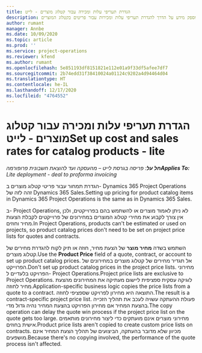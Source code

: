 ```yaml
---
title: הגדרת תעריפי עלות ומכירה עבור קטלוג מוצרים - לייט
description: נושא זה מספק מידע על הדרך להגדרת תעריפי עלות ומכירות עבור פריטים בקטלוג המוצרים.
author: rumant
manager: Annbe
ms.date: 10/09/2020
ms.topic: article
ms.prod: ''
ms.service: project-operations
ms.reviewer: kfend
ms.author: rumant
ms.openlocfilehash: 5e851193df8151821e112e01a9f33df5afee7df7
ms.sourcegitcommit: 2b74edd31f38410024a01124c9202a4d94464d04
ms.translationtype: HT
ms.contentlocale: he-IL
ms.lasthandoff: 12/17/2020
ms.locfileid: "4764552"
---
```

# <a name="set-up-cost-and-sales-rates-for-catalog-products---lite"></a><span data-ttu-id="10316-103">הגדרת תעריפי עלות ומכירה עבור קטלוג מוצרים - לייט</span><span class="sxs-lookup"><span data-stu-id="10316-103">Set up cost and sales rates for catalog products - lite</span></span>

<span data-ttu-id="10316-104">_**חל על**: פריסה בגרסת לייט – מהעסקה ועד להוצאת חשבונית פרופורמה_</span><span class="sxs-lookup"><span data-stu-id="10316-104">_**Applies To:** Lite deployment - deal to proforma invoicing_</span></span>


<span data-ttu-id="10316-105">הגדרת תמחור עבור פריטי קטלוג מוצרים ב- Dynamics 365 Project Operations זהה לזה של Dynamics 365 Sales.</span><span class="sxs-lookup"><span data-stu-id="10316-105">Setting up pricing for product catalog items in Dynamics 365 Project Operations is the same as in Dynamics 365 Sales.</span></span>

<span data-ttu-id="10316-106">ב- Project Operations, לא ניתן לאמוד מוצרים או להשתמש בהם בפרוייקטים, ולכן אין צורך לקבוע את מחירי קטלוג המוצרים במחירונים של פרוייקטים לקבלת הצעות מחיר וחוזים.</span><span class="sxs-lookup"><span data-stu-id="10316-106">In Project Operations, products can't be estimated or used on projects, so product catalog prices don't need to be set on project price lists for quotes and contracts.</span></span>

<span data-ttu-id="10316-107">השתמש בשדה **מחיר מוצר** של הצעת מחיר, חוזה או תיק לקוח להגדרת מחירים של קטלוג מוצרים.</span><span class="sxs-lookup"><span data-stu-id="10316-107">Use the **Product Price** field of a quote, contract, or account to set up product catalog prices.</span></span> <span data-ttu-id="10316-108">אל תגדיר מחירים של קטלוג מוצרים במחירונים של הפרוייקט.</span><span class="sxs-lookup"><span data-stu-id="10316-108">Don't set up product catalog prices in the project price lists.</span></span> <span data-ttu-id="10316-109">מחירוני הפרויקט בלעדיים ל- Project Operations.</span><span class="sxs-lookup"><span data-stu-id="10316-109">Project price lists are exclusive to Project Operations.</span></span> <span data-ttu-id="10316-110">לוגיקה עסקית ספציפית ליישום מעתיקה את המחירונים מהצעת מחיר לחוזה.</span><span class="sxs-lookup"><span data-stu-id="10316-110">Application-specific business logic copies the price lists from a quote to a contract.</span></span> <span data-ttu-id="10316-111">התוצאה היא מחירון לפרויקט שספציפי לחוזה.</span><span class="sxs-lookup"><span data-stu-id="10316-111">The result is a contract-specific project price list.</span></span> <span data-ttu-id="10316-112">פעולת ההעתקה עשויה לעכב את תהליך הזכייה בהצעת המחיר אם מחירון הפרויקט בהצעת המחיר נהיה גדול מדי.</span><span class="sxs-lookup"><span data-stu-id="10316-112">The copy operation can delay the quote win process if the project price list on the quote gets too large.</span></span> <span data-ttu-id="10316-113">מחירוני מוצרים אינם מועתקים כדי ליצור מחירונים מותאמים אישית בחוזים.</span><span class="sxs-lookup"><span data-stu-id="10316-113">Product price lists aren't copied to create custom price lists on contracts.</span></span> <span data-ttu-id="10316-114">מכיוון שלא מדובר בהעתקה, הביצועים של תהליך הצעת המחיר אינם מושפעים.</span><span class="sxs-lookup"><span data-stu-id="10316-114">Because there's no copying involved, the performance of the quote process isn't affected.</span></span>
